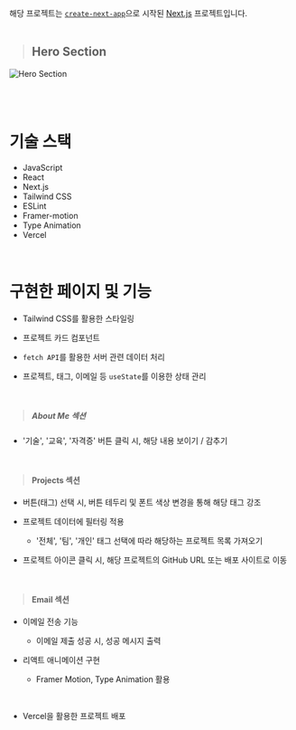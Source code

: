 해당 프로젝트는 [`create-next-app`](https://github.com/vercel/next.js/tree/canary/packages/create-next-app)으로 시작된 [Next.js](https://nextjs.org/) 프로젝트입니다.
<br><br>

> ## Hero Section
<div style={{ textAlign: 'center' }}>
  <img style={{ width: '70%', margin: '0 auto' }} src="https://github.com/dodam24/portfolio-website/assets/121652059/95835a32-9fa7-4020-a016-4304cc4896e9" alt="Hero Section" />
</div>
<br><br>

<!--
> ## About Me Section
<div style={{ textAlign: 'center' }}>
  <img style={{ width: '70%', margin: '0 auto' }} src="https://github.com/dodam24/portfolio-website/assets/121652059/ed954e28-7b9b-436e-aff4-673bb013dce8" alt="About Me Section" />
</div>
<br><br>

> ## Projects Section
<div style={{ textAlign: 'center' }}>
  <img style={{ width: '70%', margin: '0 auto' }} src="https://github.com/dodam24/portfolio-website/assets/121652059/787a746b-e447-43a9-b3d2-d346e3337f2f" alt="Projects Section" />
</div>
<br><br>

> ## Email Section
<div style={{ textAlign: 'center' }}>
  <img style={{ width: '70%', margin: '0 auto' }} src="https://github.com/dodam24/portfolio-website/assets/121652059/cedc001a-b2f6-4820-a30c-4c4d4e863b5c" alt="Email Section" />
</div> -->

<br>

# 기술 스택
- JavaScript
- React
- Next.js
- Tailwind CSS
- ESLint
- Framer-motion
- Type Animation
- Vercel
<br>

# 구현한 페이지 및 기능
- Tailwind CSS를 활용한 스타일링

- 프로젝트 카드 컴포넌트

- `fetch API`를 활용한 서버 관련 데이터 처리

- 프로젝트, 태그, 이메일 등 `useState`를 이용한 상태 관리
<br>

> ##### About Me 섹션
- '기술', '교육', '자격증' 버튼 클릭 시, 해당 내용 보이기 / 감추기
<br>

> #### Projects 섹션
- 버튼(태그) 선택 시, 버튼 테두리 및 폰트 색상 변경을 통해 해당 태그 강조
  
- 프로젝트 데이터에 필터링 적용
    - '전체', '팀', '개인' 태그 선택에 따라 해당하는 프로젝트 목록 가져오기

- 프로젝트 아이콘 클릭 시, 해당 프로젝트의 GitHub URL 또는 배포 사이트로 이동
<br>

> #### Email 섹션
- 이메일 전송 기능
    - 이메일 제출 성공 시, 성공 메시지 출력

- 리액트 애니메이션 구현
    - Framer Motion, Type Animation 활용
<br>

- Vercel을 활용한 프로젝트 배포
